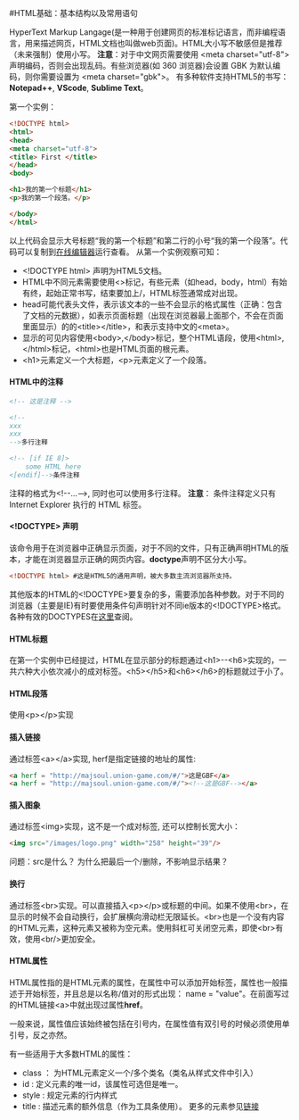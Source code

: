 #HTML基础：基本结构以及常用语句

HyperText Markup Langage(是一种用于创建网页的标准标记语言，而非编程语言，用来描述网页，HTML文档也叫做web页面)。HTML大小写不敏感但是推荐（未来强制）使用小写。
**注意**：对于中文网页需要使用 &lt;meta charset="utf-8"&gt; 声明编码，否则会出现乱码。有些浏览器(如 360 浏览器)会设置 GBK 为默认编码，则你需要设置为 &lt;meta charset="gbk"&gt;。
有多种软件支持HTML5的书写：**Notepad++**, **VScode**, **Sublime Text**。

第一个实例：
```html
<!DOCTYPE html>
<html>
<head>
<meta charset="utf-8">
<title> First </title>
</head>
<body>

<h1>我的第一个标题</h1>
<p>我的第一个段落。</p>

</body>
</html>
```
以上代码会显示大号标题“我的第一个标题”和第二行的小号“我的第一个段落”。代码可以复制到[在线编辑器](http://www.runoob.com/try/try.php?filename=tryhtml_intro)运行查看。
从第一个实例观察可知：
* &lt;!DOCTYPE html&gt; 声明为HTML5文档。
* HTML中不同元素需要使用&lt;&gt;标记，有些元素（如head，body，html）有始有终，起始正常书写，结束要加上/，HTML标签通常成对出现。
* head可能代表头文件，表示该文本的一些不会显示的格式属性（正确：包含了文档的元数据），如表示页面标题（出现在浏览器最上面那个，不会在页面里面显示）的的&lt;title&gt;&lt;/title&gt;，和表示支持中文的&lt;meta&gt;。
* 显示的可见内容使用&lt;body&gt;,&lt;/body&gt;标记，整个HTML语段，使用&lt;html&gt;,&lt;/html&gt;标记，&lt;html&gt;也是HTML页面的根元素。
* &lt;h1&gt;元素定义一个大标题，&lt;p&gt;元素定义了一个段落。

#### HTML中的注释
```html
<!-- 这是注释 -->

<!-- 
xxx
xxx
-->多行注释

<!-- [if IE 8]>
    some HTML here
<[endif]-->条件注释
```
注释的格式为&lt;!--...--&gt;, 同时也可以使用多行注释。
**注意**： 条件注释定义只有 Internet Explorer 执行的 HTML 标签。
#### &lt;!DOCTYPE&gt; 声明
该命令用于在浏览器中正确显示页面，对于不同的文件，只有正确声明HTML的版本，才能在浏览器显示正确的网页内容。**doctype**声明不区分大小写。
```html
<!DOCTYPE html> #这是HTML5的通用声明，被大多数主流浏览器所支持。
```
其他版本的HTML的&lt;!DOCTYPE&gt;要复杂的多，需要添加各种参数。对于不同的浏览器（主要是IE)有时要使用条件句声明针对不同ie版本的&lt;!DOCTYPE&gt;格式。
各种有效的DOCTYPES在[这里](http://www.runoob.com/tags/html-elementsdoctypes.html)查阅。

#### HTML标题
在第一个实例中已经提过，HTML在显示部分的标题通过&lt;h1&gt;--&lt;h6&gt;实现的，一共六种大小依次减小的成对标签。&lt;h5&gt;&lt;/h5&gt;和&lt;h6&gt;&lt;/h6&gt;的标题就过于小了。

#### HTML段落
使用&lt;p&gt;&lt;/p&gt;实现

#### 插入链接
通过标签&lt;a&gt;&lt;/a&gt;实现, herf是指定链接的地址的属性:
```html
<a herf = "http://majsoul.union-game.com/#/">这是GBF</a>
<a herf = "http://majsoul.union-game.com/#/"><!--这是GBF--></a>
```

#### 插入图象
通过标签&lt;img&gt;实现，这不是一个成对标签, 还可以控制长宽大小：
```html
<img src="/images/logo.png" width="258" height="39"/>
```
问题：src是什么？ 为什么把最后一个/删除，不影响显示结果？

#### 换行
通过标签&lt;br&gt;实现。可以直接插入&lt;p&gt;&lt;/p&gt;或标题的中间。如果不使用&lt;br&gt;，在显示的时候不会自动换行，会扩展横向滑动栏无限延长。&lt;br&gt;也是一个没有内容的HTML元素，这种元素又被称为空元素。使用斜杠可关闭空元素，即使&lt;br&gt;有效，使用&lt;br/&gt;更加安全。

#### HTML属性
HTML属性指的是HTML元素的属性，在属性中可以添加开始标签，属性也一般描述于开始标签，并且总是以名称/值对的形式出现： name = "value"。在前面写过的HTML链接&lt;a&gt;中就出现过属性**href**。

一般来说，属性值应该始终被包括在引号内，在属性值有双引号的时候必须使用单引号，反之亦然。

有一些适用于大多数HTML的属性：
* class ： 为HTML元素定义一个/多个类名（类名从样式文件中引入）
*    id :  定义元素的唯一id，该属性可选但是唯一。
* style :  规定元素的行内样式
* title :  描述元素的额外信息（作为工具条使用）。
更多的元素参见[链接](http://www.runoob.com/tags/ref-standardattributes.html)

